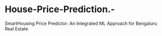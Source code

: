# House-Price-Prediction.-
SmartHousing Price Predictor: An Integrated ML Approach for Bengaluru Real Estate

